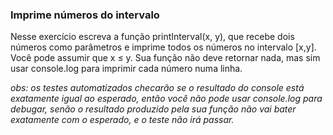 ### Imprime números do intervalo ###

Nesse exercício escreva a função printInterval(x, y), que recebe dois números como parâmetros e imprime todos os números no intervalo [x,y]. Você pode assumir que x ≤ y. Sua função não deve retornar nada, mas sim usar console.log para imprimir cada número numa linha.

*obs: os testes automatizados checarão se o resultado do console está exatamente igual ao esperado, então você não pode usar console.log para debugar, senão o resultado produzido pela sua função não vai bater exatamente com o esperado, e o teste não irá passar.*